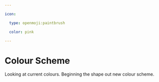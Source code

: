 ```yaml
---

icon: 

  type: openmoji:paintbrush

  color: pink

---
```


# Colour Scheme

Looking at current colours. Beginning the shape out new colour scheme. 